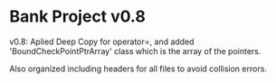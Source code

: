 # Bank Project v0.8

v0.8: Aplied Deep Copy for operator=, and added 'BoundCheckPointPtrArray' class which is the array of the pointers.

Also organized including headers for all files to avoid collision errors.
